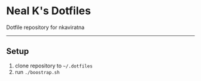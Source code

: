 # Neal K's Dotfiles

Dotfile repository for nkaviratna

----

## Setup

1. clone repository to `~/.dotfiles`
2. run `./boostrap.sh`
